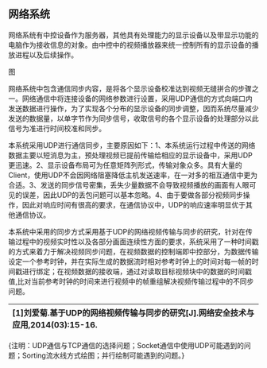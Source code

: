 ## 网络系统

网络系统有中控设备作为服务器，其他具有处理能力的显示设备以及带显示功能的电脑作为接收信息的对象。由中控中的视频播放器来统一控制所有的显示设备的播放进程以及后续操作。

图

网络系统中包含通信同步内容，是将各个显示设备校准达到视频无缝拼合的步骤之一。网络通信中将连接设备的网络参数进行设置，采用UDP通信的方式向端口内发送数据进行操作，为了实现各个分布的显示设备的同步调整，因而系统尽量减少发送的数据量，以单字节作为同步信号，收取信号的各个显示设备的处理部分以此信号为准进行时间校准和同步。

本系统采用UDP进行通信同步，主要原因如下：1、本系统运行过程中传送的网络数据主要以短消息为主，预处理视频已提前传输给相应的显示设备中，采用UDP更迅速。2、显示设备布局可为任意矩阵列形式，传输对象众多。具有大量的Client，使用UDP不会因网络阻塞降低主机发送速率，在一对多的相互通信中更为合适。3、发送的同步信号密集，丢失少量数据不会导致视频播放的画面有人眼可见的误差，因此UDP的丢包问题可以基本忽略。4、由于要做各部分视频同步操作，因此对响应时间有很高的要求，在通信协议中，UDP的响应速率明显优于其他通信协议。

本系统中采用的同步方式采用基于UDP的网络视频传输与同步的研究，针对在传输过程中的视频实时性以及各部分画面连续性方面的要求，系统采用了一种时间戳的方式来着力于解决视频同步问题，在视频数据的控制端即中控部分，为数据传输设定一个参考时钟，并在实际生成的数据流时相对参考时钟上的时间对每一帧的时间戳进行绑定；在视频数据的接收端，通过对读取目标视频块中的数据的时间戳值,比对当前参考时钟的时间来进行视频中的帧重组解决视频传输过程中的不同步问题。

| \[1\]刘爱菊.基于UDP的网络视频传输与同步的研究\[J\].网络安全技术与应用,2014\(03\):15-16. |
| :--- |


{注明：UDP通信与TCP通信的选择问题；Socket通信中使用UDP可能遇到的问题；Sorting流水线方式绘图；并行绘制可能遇到的问题。}

